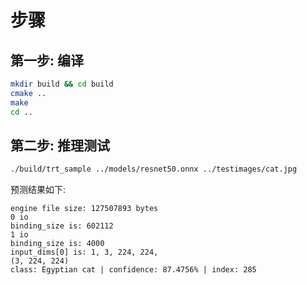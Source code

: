 # 步骤

## 第一步: 编译

```sh
mkdir build && cd build
cmake ..
make
cd ..
```

## 第二步: 推理测试

```sh
./build/trt_sample ../models/resnet50.onnx ../testimages/cat.jpg
```

预测结果如下:

```
engine file size: 127507893 bytes
0 io
binding_size is: 602112
1 io
binding_size is: 4000
input_dims[0] is: 1, 3, 224, 224, 
(3, 224, 224)
class: Egyptian cat | confidence: 87.4756% | index: 285
```
